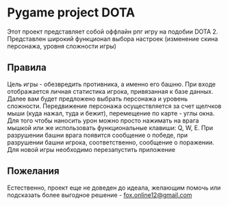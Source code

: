 # Pygame project DOTA
Этот проект представляет собой оффлайн рпг игру на подобии DOTA 2. Представлен широкий функционал выбора настроек (изменение скина персонажа, уровня сложности игры)
## Правила
Цель игры - обезвредить противника, а именно его башню. При входе отображается личная статистика игрока, привязанная к базе данных. Далее вам будет предложено выбрать персонажа и уровень сложности. Передвижение персонажа осуществляется за счет щелчков мыши (куда нажал, туда и бежит), перемещение по карте - углы окна. Для того чтобы наносить урон можно просто нажимать на врага мышкой или же использовать функциональные клавиши: Q, W, E. При разрушении башни врага появится сообщение о победе, при разрушении башни игрока, соответственно, сообщение о поражении. Для новой игры необходимо перезапустить приложение
## Пожелания
Естественно, проект еще не доведен до идеала, желающим помочь или подсказать более выгодное решение - fox.online12@gmail.com
